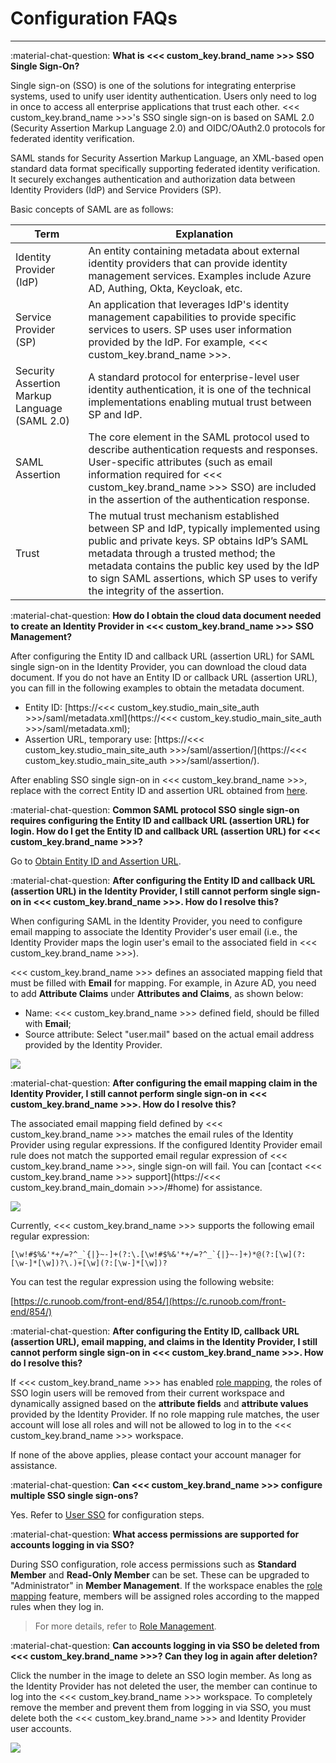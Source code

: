# Configuration FAQs
---

:material-chat-question: **What is <<< custom_key.brand_name >>> SSO Single Sign-On?**

Single sign-on (SSO) is one of the solutions for integrating enterprise systems, used to unify user identity authentication. Users only need to log in once to access all enterprise applications that trust each other. <<< custom_key.brand_name >>>'s SSO single sign-on is based on SAML 2.0 (Security Assertion Markup Language 2.0) and OIDC/OAuth2.0 protocols for federated identity verification.

SAML stands for Security Assertion Markup Language, an XML-based open standard data format specifically supporting federated identity verification. It securely exchanges authentication and authorization data between Identity Providers (IdP) and Service Providers (SP).

Basic concepts of SAML are as follows:

| Term      | Explanation                          |
| ----------- | ------------------------------------ |
| Identity Provider (IdP)       | An entity containing metadata about external identity providers that can provide identity management services. Examples include Azure AD, Authing, Okta, Keycloak, etc.  |
| Service Provider (SP)     | An application that leverages IdP's identity management capabilities to provide specific services to users. SP uses user information provided by the IdP. For example, <<< custom_key.brand_name >>>. |
| Security Assertion Markup Language (SAML 2.0)  | A standard protocol for enterprise-level user identity authentication, it is one of the technical implementations enabling mutual trust between SP and IdP. |
| SAML Assertion      | The core element in the SAML protocol used to describe authentication requests and responses. User-specific attributes (such as email information required for <<< custom_key.brand_name >>> SSO) are included in the assertion of the authentication response.                          |
| Trust      | The mutual trust mechanism established between SP and IdP, typically implemented using public and private keys. SP obtains IdP’s SAML metadata through a trusted method; the metadata contains the public key used by the IdP to sign SAML assertions, which SP uses to verify the integrity of the assertion.                          |

:material-chat-question: **How do I obtain the cloud data document needed to create an Identity Provider in <<< custom_key.brand_name >>> SSO Management?**

After configuring the Entity ID and callback URL (assertion URL) for SAML single sign-on in the Identity Provider, you can download the cloud data document. If you do not have an Entity ID or callback URL (assertion URL), you can fill in the following examples to obtain the metadata document.

- Entity ID: [https://<<< custom_key.studio_main_site_auth >>>/saml/metadata.xml](https://<<< custom_key.studio_main_site_auth >>>/saml/metadata.xml);  
- Assertion URL, temporary use: [https://<<< custom_key.studio_main_site_auth >>>/saml/assertion/](https://<<< custom_key.studio_main_site_auth >>>/saml/assertion/).  

After enabling SSO single sign-on in <<< custom_key.brand_name >>>, replace with the correct Entity ID and assertion URL obtained from [here](../../management/sso/index.md#obtain).


:material-chat-question: **Common SAML protocol SSO single sign-on requires configuring the Entity ID and callback URL (assertion URL) for login. How do I get the Entity ID and callback URL (assertion URL) for <<< custom_key.brand_name >>>?**

Go to [Obtain Entity ID and Assertion URL](../sso/index.md#obtain).


:material-chat-question: **After configuring the Entity ID and callback URL (assertion URL) in the Identity Provider, I still cannot perform single sign-on in <<< custom_key.brand_name >>>. How do I resolve this?**

When configuring SAML in the Identity Provider, you need to configure email mapping to associate the Identity Provider's user email (i.e., the Identity Provider maps the login user's email to the associated field in <<< custom_key.brand_name >>>).

<<< custom_key.brand_name >>> defines an associated mapping field that must be filled with **Email** for mapping. For example, in Azure AD, you need to add **Attribute Claims** under **Attributes and Claims**, as shown below:

- Name: <<< custom_key.brand_name >>> defined field, should be filled with **Email**;  
- Source attribute: Select "user.mail" based on the actual email address provided by the Identity Provider.

![](../img/9.azure_8.1.png)

:material-chat-question: **After configuring the email mapping claim in the Identity Provider, I still cannot perform single sign-on in <<< custom_key.brand_name >>>. How do I resolve this?**

The associated email mapping field defined by <<< custom_key.brand_name >>> matches the email rules of the Identity Provider using regular expressions. If the configured Identity Provider email rule does not match the supported email regular expression of <<< custom_key.brand_name >>>, single sign-on will fail. You can [contact <<< custom_key.brand_name >>> support](https://<<< custom_key.brand_main_domain >>>/#home) for assistance.

![](../img/contact-us.png)

Currently, <<< custom_key.brand_name >>> supports the following email regular expression:

```
[\w!#$%&'*+/=?^_`{|}~-]+(?:\.[\w!#$%&'*+/=?^_`{|}~-]+)*@(?:[\w](?:[\w-]*[\w])?\.)+[\w](?:[\w-]*[\w])?
```

You can test the regular expression using the following website:

[https://c.runoob.com/front-end/854/](https://c.runoob.com/front-end/854/)

:material-chat-question: **After configuring the Entity ID, callback URL (assertion URL), email mapping, and claims in the Identity Provider, I still cannot perform single sign-on in <<< custom_key.brand_name >>>. How do I resolve this?**

If <<< custom_key.brand_name >>> has enabled [role mapping](index.md#saml-mapping), the roles of SSO login users will be removed from their current workspace and dynamically assigned based on the **attribute fields** and **attribute values** provided by the Identity Provider. If no role mapping rule matches, the user account will lose all roles and will not be allowed to log in to the <<< custom_key.brand_name >>> workspace.

If none of the above applies, please contact your account manager for assistance.


:material-chat-question: **Can <<< custom_key.brand_name >>> configure multiple SSO single sign-ons?**

Yes. Refer to [User SSO](./index.md#corporate) for configuration steps.


:material-chat-question: **What access permissions are supported for accounts logging in via SSO?**

During SSO configuration, role access permissions such as **Standard Member** and **Read-Only Member** can be set. These can be upgraded to "Administrator" in **Member Management**. If the workspace enables the [role mapping](index.md#saml-mapping) feature, members will be assigned roles according to the mapped rules when they log in.

> For more details, refer to [Role Management](../role-management.md).


:material-chat-question: **Can accounts logging in via SSO be deleted from <<< custom_key.brand_name >>>? Can they log in again after deletion?**

Click the number in the image to delete an SSO login member. As long as the Identity Provider has not deleted the user, the member can continue to log into the <<< custom_key.brand_name >>> workspace. To completely remove the member and prevent them from logging in via SSO, you must delete both the <<< custom_key.brand_name >>> and Identity Provider user accounts.

![](../img/12.sso_13.png)